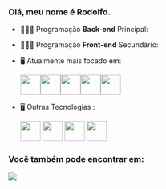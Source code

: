 ### Olá, meu nome é Rodolfo.

- 👨🏻‍💻 Programação **Back-end** Principal:
- 👨🏻‍💻 Programação **Front-end** Secundário:
- 🖥️ Atualmente mais focado em:
  
  <div style='display: flex;'>
  <img width='40' height='40' src="https://cdn.jsdelivr.net/gh/devicons/devicon/icons/python/python-original.svg" />

  <img  width='40' height='40' src="https://cdn.jsdelivr.net/gh/devicons/devicon/icons/django/django-plain.svg" />
  
  <img width='40' height='40' src="https://cdn.jsdelivr.net/gh/devicons/devicon/icons/html5/html5-original.svg" />

  <img width='40' height='40' src="https://cdn.jsdelivr.net/gh/devicons/devicon/icons/css3/css3-original.svg" />

  <img width='40' height='40' src="https://cdn.jsdelivr.net/gh/devicons/devicon/icons/javascript/javascript-original.svg" />
  </div>
  

- 🖥️ Outras Tecnologias :

  <img   width='40' height='40' src="https://cdn.jsdelivr.net/gh/devicons/devicon/icons/mysql/mysql-original.svg" />

  <img  width='40' height='40' src="https://cdn.jsdelivr.net/gh/devicons/devicon/icons/sqlite/sqlite-original.svg" />

  <img width='40' height='40' src="https://cdn.jsdelivr.net/gh/devicons/devicon/icons/git/git-original.svg" />
  <img width='40' height='40' src="https://cdn.jsdelivr.net/gh/devicons/devicon/icons/github/github-original.svg" />

### Você também pode encontrar em:
  <a href="https://www.linkedin.com/in/rodolfo-bezerra-ab071a277/">
  <img src="https://img.shields.io/badge/LinkedIn-0077B5?style=for-the-badge&logo=linkedin&logoColor=white" />
  </a>

  
